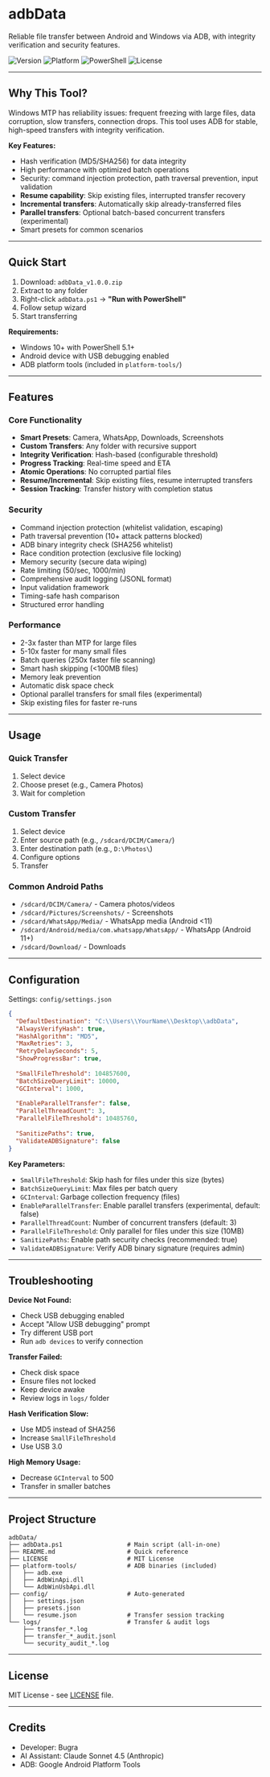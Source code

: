 # adbData

Reliable file transfer between Android and Windows via ADB, with integrity verification and security features.

![Version](https://img.shields.io/badge/version-1.0.0-blue.svg)
![Platform](https://img.shields.io/badge/platform-Windows%2010%2F11-lightgrey.svg)
![PowerShell](https://img.shields.io/badge/PowerShell-5.1%2B-blue.svg)
![License](https://img.shields.io/badge/license-MIT-green.svg)

---

## Why This Tool?

Windows MTP has reliability issues: frequent freezing with large files, data corruption, slow transfers, connection drops. This tool uses ADB for stable, high-speed transfers with integrity verification.

**Key Features:**
- Hash verification (MD5/SHA256) for data integrity
- High performance with optimized batch operations
- Security: command injection protection, path traversal prevention, input validation
- **Resume capability**: Skip existing files, interrupted transfer recovery
- **Incremental transfers**: Automatically skip already-transferred files
- **Parallel transfers**: Optional batch-based concurrent transfers (experimental)
- Smart presets for common scenarios

---

## Quick Start

1. Download: `adbData_v1.0.0.zip`
2. Extract to any folder
3. Right-click `adbData.ps1` → **"Run with PowerShell"**
4. Follow setup wizard
5. Start transferring

**Requirements:**
- Windows 10+ with PowerShell 5.1+
- Android device with USB debugging enabled
- ADB platform tools (included in `platform-tools/`)

---

## Features

### Core Functionality
- **Smart Presets**: Camera, WhatsApp, Downloads, Screenshots
- **Custom Transfers**: Any folder with recursive support
- **Integrity Verification**: Hash-based (configurable threshold)
- **Progress Tracking**: Real-time speed and ETA
- **Atomic Operations**: No corrupted partial files
- **Resume/Incremental**: Skip existing files, resume interrupted transfers
- **Session Tracking**: Transfer history with completion status

### Security
- Command injection protection (whitelist validation, escaping)
- Path traversal prevention (10+ attack patterns blocked)
- ADB binary integrity check (SHA256 whitelist)
- Race condition protection (exclusive file locking)
- Memory security (secure data wiping)
- Rate limiting (50/sec, 1000/min)
- Comprehensive audit logging (JSONL format)
- Input validation framework
- Timing-safe hash comparison
- Structured error handling

### Performance
- 2-3x faster than MTP for large files
- 5-10x faster for many small files
- Batch queries (250x faster file scanning)
- Smart hash skipping (<100MB files)
- Memory leak prevention
- Automatic disk space check
- Optional parallel transfers for small files (experimental)
- Skip existing files for faster re-runs

---

## Usage

### Quick Transfer
1. Select device
2. Choose preset (e.g., Camera Photos)
3. Wait for completion

### Custom Transfer
1. Select device
2. Enter source path (e.g., `/sdcard/DCIM/Camera/`)
3. Enter destination path (e.g., `D:\Photos\`)
4. Configure options
5. Transfer

### Common Android Paths
- `/sdcard/DCIM/Camera/` - Camera photos/videos
- `/sdcard/Pictures/Screenshots/` - Screenshots
- `/sdcard/WhatsApp/Media/` - WhatsApp media (Android <11)
- `/sdcard/Android/media/com.whatsapp/WhatsApp/` - WhatsApp (Android 11+)
- `/sdcard/Download/` - Downloads

---

## Configuration

Settings: `config/settings.json`

```json
{
  "DefaultDestination": "C:\\Users\\YourName\\Desktop\\adbData",
  "AlwaysVerifyHash": true,
  "HashAlgorithm": "MD5",
  "MaxRetries": 3,
  "RetryDelaySeconds": 5,
  "ShowProgressBar": true,
  
  "SmallFileThreshold": 104857600,
  "BatchSizeQueryLimit": 10000,
  "GCInterval": 1000,
  
  "EnableParallelTransfer": false,
  "ParallelThreadCount": 3,
  "ParallelFileThreshold": 10485760,
  
  "SanitizePaths": true,
  "ValidateADBSignature": false
}
```

**Key Parameters:**
- `SmallFileThreshold`: Skip hash for files under this size (bytes)
- `BatchSizeQueryLimit`: Max files per batch query
- `GCInterval`: Garbage collection frequency (files)
- `EnableParallelTransfer`: Enable parallel transfers (experimental, default: false)
- `ParallelThreadCount`: Number of concurrent transfers (default: 3)
- `ParallelFileThreshold`: Only parallel for files under this size (10MB)
- `SanitizePaths`: Enable path security checks (recommended: true)
- `ValidateADBSignature`: Verify ADB binary signature (requires admin)

---

## Troubleshooting

**Device Not Found:**
- Check USB debugging enabled
- Accept "Allow USB debugging" prompt
- Try different USB port
- Run `adb devices` to verify connection

**Transfer Failed:**
- Check disk space
- Ensure files not locked
- Keep device awake
- Review logs in `logs/` folder

**Hash Verification Slow:**
- Use MD5 instead of SHA256
- Increase `SmallFileThreshold`
- Use USB 3.0

**High Memory Usage:**
- Decrease `GCInterval` to 500
- Transfer in smaller batches

---

## Project Structure

```
adbData/
├── adbData.ps1                  # Main script (all-in-one)
├── README.md                    # Quick reference
├── LICENSE                      # MIT License
├── platform-tools/              # ADB binaries (included)
│   ├── adb.exe
│   ├── AdbWinApi.dll
│   └── AdbWinUsbApi.dll
├── config/                      # Auto-generated
│   ├── settings.json
│   ├── presets.json
│   └── resume.json              # Transfer session tracking
└── logs/                        # Transfer & audit logs
    ├── transfer_*.log
    ├── transfer_*_audit.jsonl
    └── security_audit_*.log
```

---

## License

MIT License - see [LICENSE](LICENSE) file.

---

## Credits

- Developer: Bugra
- AI Assistant: Claude Sonnet 4.5 (Anthropic)
- ADB: Google Android Platform Tools
